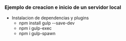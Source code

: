 ### Ejemplo de creacion e inicio de un servidor local

* Instalacion de dependencias y plugins
  - npm install gulp --save-dev
  - npm i gulp-exec
  - npm i gulp-spawn
